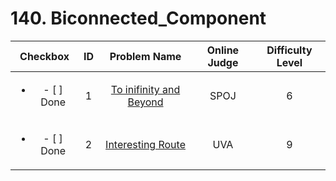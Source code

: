 # 140. Biconnected_Component


| Checkbox | ID | Problem Name|Online Judge|Difficulty Level|
|:---:|:---:|:---:|:---:|:---:|
|<ul><li>- [ ] Done</li></ul>|1|[To inifinity and Beyond](http://www.spoj.com/problems/BUZZ/)|SPOJ|6|
|<ul><li>- [ ] Done</li></ul>|2|[Interesting Route](https://uva.onlinejudge.org/index.php?option=onlinejudge&page=show_problem&problem=3923)|UVA|9|
